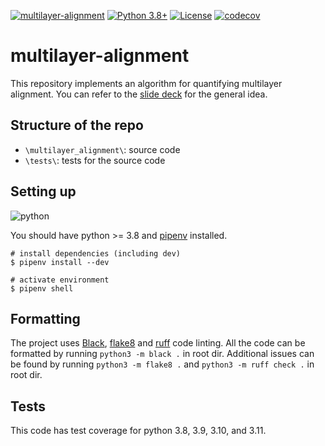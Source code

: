 [![multilayer-alignment](https://github.com/letiziaia/multilayer-alignment/actions/workflows/validate.yml/badge.svg)](https://github.com/letiziaia/multilayer-alignment/actions/workflows/validate.yml)
[![Python 3.8+](https://img.shields.io/badge/python-3.8+-blue.svg)](https://www.python.org/downloads/release/python-380/)
[![License](https://img.shields.io/badge/License-Apache_2.0-blue.svg)](https://github.com/letiziaia/multilayer-alignment/blob/main/LICENSE)
[![codecov](https://codecov.io/gh/letiziaia/multilayer-alignment/graph/badge.svg?token=KSXP8K5A8S)](https://codecov.io/gh/letiziaia/multilayer-alignment)

# multilayer-alignment

This repository implements an algorithm for quantifying multilayer alignment.
You can refer to the [slide deck](https://docs.google.com/presentation/d/1HMEE5kOwwJPLBmAgycKIMSWRx0eCxd3RtSxVR1Jdczw/) for the general idea.

## Structure of the repo

- `\multilayer_alignment\`: source code
- `\tests\`: tests for the source code

## Setting up

![python](https://img.shields.io/badge/Python-FFD43B?style=for-the-badge&logo=python&logoColor=blue)

You should have python >= 3.8 and [pipenv](https://github.com/pypa/pipenv#installation) installed.

```shell
# install dependencies (including dev)
$ pipenv install --dev

# activate environment
$ pipenv shell
```

## Formatting

The project uses [Black](https://black.readthedocs.io/en/stable/index.html), [flake8](https://flake8.pycqa.org/en/latest/) and [ruff](https://docs.astral.sh/ruff/) code linting.
All the code can be formatted by running `python3 -m black .` in root dir.
Additional issues can be found by running `python3 -m flake8 .` and `python3 -m ruff check .` in root dir.

## Tests

This code has test coverage for python 3.8, 3.9, 3.10, and 3.11.
